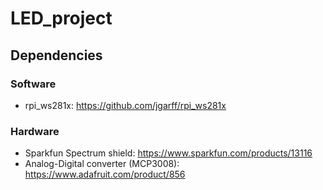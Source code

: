 # LED_project

## Dependencies
### Software
  - rpi_ws281x: https://github.com/jgarff/rpi_ws281x

### Hardware
  - Sparkfun Spectrum shield: https://www.sparkfun.com/products/13116
  - Analog-Digital converter (MCP3008): https://www.adafruit.com/product/856
